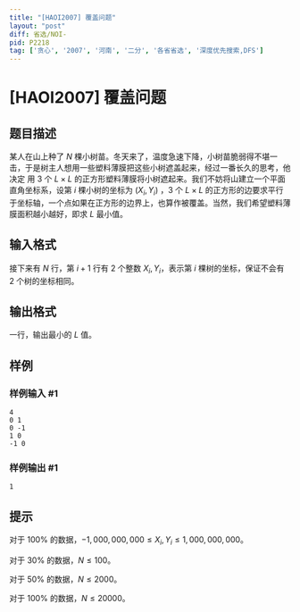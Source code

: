 ```yaml
---
title: "[HAOI2007] 覆盖问题"
layout: "post"
diff: 省选/NOI-
pid: P2218
tag: ['贪心', '2007', '河南', '二分', '各省省选', '深度优先搜索,DFS']
---
```

# [HAOI2007] 覆盖问题
## 题目描述

某人在山上种了 $N$ 棵小树苗。冬天来了，温度急速下降，小树苗脆弱得不堪一击，于是树主人想用一些塑料薄膜把这些小树遮盖起来，经过一番长久的思考，他决定 用 $3$ 个 $L \times L$ 的正方形塑料薄膜将小树遮起来。我们不妨将山建立一个平面直角坐标系，设第 $i$ 棵小树的坐标为 $(X_i,Y_i)$ ，$3$ 个 $L \times L$ 的正方形的边要求平行于坐标轴，一个点如果在正方形的边界上，也算作被覆盖。当然，我们希望塑料薄膜面积越小越好，即求 $L$ 最小值。
## 输入格式

接下来有 $N$ 行，第 $i+1$ 行有 $2$ 个整数 $X_i,Y_i$，表示第 $i$ 棵树的坐标，保证不会有 $2$ 个树的坐标相同。
## 输出格式

一行，输出最小的 $L$ 值。

## 样例

### 样例输入 #1
```
4
0 1
0 -1
1 0
-1 0

```
### 样例输出 #1
```
1
```
## 提示

对于 $100\%$ 的数据，$-1,000,000,000 \le X_i,Y_i \le 1,000,000,000。$

对于 $30\%$ 的数据，$N \le 100。$

对于 $50\%$ 的数据，$N \le 2000。$

对于 $100\%$ 的数据，$N \le 20000。$
